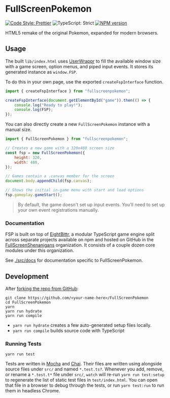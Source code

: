 <!-- Top -->

# FullScreenPokemon

[![Code Style: Prettier](https://img.shields.io/badge/code_style-prettier-brightgreen.svg)](https://prettier.io)
![TypeScript: Strict](https://img.shields.io/badge/typescript-strict-brightgreen.svg)
[![NPM version](https://badge.fury.io/js/fullscreenpokemon.svg)](http://badge.fury.io/js/fullscreenpokemon)

HTML5 remake of the original Pokemon, expanded for modern browsers.

<!-- /Top -->

## Usage

The built `lib/index.html` uses [UserWrappr](https://github.com/FullScreenShenanigans/UserWrappr) to fill the available window size with a game screen, option menus, and piped input events.
It stores its generated instance as `window.FSP`.

To do this in your own page, use the exported `createFspInterface` function.

```javascript
import { createFspInterface } from "fullscreenpokemon";

createFspInterface(document.getElementById("game")).then(() => {
    console.log("Ready to play!");
    console.log(FSP);
});
```

You can also directly create a new `FullScreenPokemon` instance with a manual size.

```javascript
import { FullScreenPokemon } from "fullscreenpokemon";

// Creates a new game with a 320x480 screen size
const fsp = new FullScreenPokemon({
    height: 320,
    width: 480,
});

// Games contain a .canvas member for the screen
document.body.appendChild(fsp.canvas);

// Shows the initial in-game menu with start and load options
fsp.gameplay.gameStart();
```

> By default, the game doesn't set up input events.
> You'll need to set up your own event registrations manually.

### Documentation

FSP is built on top of [EightBittr](https://github.com/FullScreenShenanigans/EightBittr), a modular TypeScript game engine split across separate projects available on npm and hosted on GitHub in the [FullScreenShenanigans](https://github.com/FullScreenShenanigans) organization.
It consists of a couple dozen core modules under this organization.

See [./src/docs](https://github.com/FullScreenShenanigans/FullScreenPokemon/tree/master/docs) for documentation specific to FullScreenPokemon.

<!-- Development -->

## Development

After [forking the repo from GitHub](https://help.github.com/articles/fork-a-repo):

```
git clone https://github.com/<your-name-here>/FullScreenPokemon
cd FullScreenPokemon
yarn
yarn run hydrate
yarn run compile
```

* `yarn run hydrate` creates a few auto-generated setup files locally.
* `yarn run compile` builds source code with TypeScript

### Running Tests

```shell
yarn run test
```

Tests are written in [Mocha](https://github.com/mochajs/mocha) and [Chai](https://github.com/chaijs/chai).
Their files are written using alongside source files under `src/` and named `*.test.ts?`.
Whenever you add, remove, or rename a `*.test.t*` file under `src/`, `watch` will re-run `yarn run test:setup` to regenerate the list of static test files in `test/index.html`.
You can open that file in a browser to debug through the tests, or run `yarn test:run` to run them in headless Chrome.

<!-- Maps -->
<!-- /Maps -->

<!-- /Development -->
